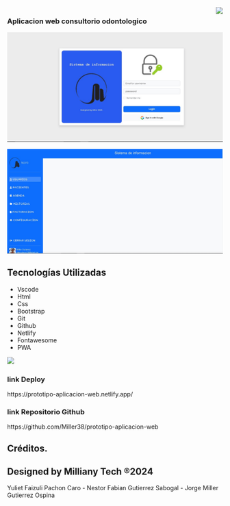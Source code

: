 <img align="right" src="http://visitor-badge.laobi.icu/badge?page_id=Miller38.prototipo-aplicacion-web" />

<h3>Aplicacion web consultorio odontologico</h3>

![Preview 1](preview1.jpg)

![Preview 2](preview2.jpg)

## Tecnologías Utilizadas

- Vscode
- Html
- Css
- Bootstrap
- Git
- Github
- Netlify
- Fontawesome
- PWA

<img src="https://skillicons.dev/icons?i=vscode,html,css,bootstrap,git,github,netlify" /> <br/>

<h3>link Deploy</h3>
https://prototipo-aplicacion-web.netlify.app/

<h3>link Repositorio Github</h3>
https://github.com/Miller38/prototipo-aplicacion-web

## Créditos.
## Designed by Milliany Tech ®2024
Yuliet Faizuli Pachon Caro - 
Nestor Fabian Gutierrez Sabogal - 
Jorge Miller Gutierrez Ospina
